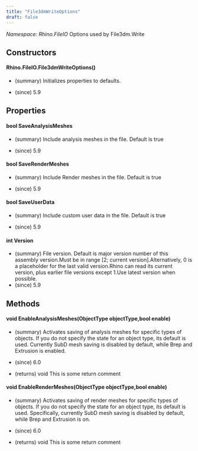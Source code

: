 ```yaml
---
title: "File3dmWriteOptions"
draft: false
---
```


*Namespace: Rhino.FileIO*
Options used by File3dm.Write
## Constructors
#### Rhino.FileIO.File3dmWriteOptions()
- (summary) 
     Initializes properties to defaults.
     
- (since) 5.9
## Properties
#### bool SaveAnalysisMeshes
- (summary) 
     Include analysis meshes in the file. Default is true
     
- (since) 5.9
#### bool SaveRenderMeshes
- (summary) 
     Include Render meshes in the file. Default is true
     
- (since) 5.9
#### bool SaveUserData
- (summary) 
     Include custom user data in the file. Default is true
     
- (since) 5.9
#### int Version
- (summary) File version. Default is major version number of this assembly version.Must be in range [2; current version].Alternatively, 0 is a placeholder for the last valid version.Rhino can read its current version, plus earlier file versions except 1.Use latest version when possible.
- (since) 5.9
## Methods
#### void EnableAnalysisMeshes(ObjectType objectType,bool enable)
- (summary) 
     Activates saving of analysis meshes for specific types of objects.
     If you do not specify the state for an object type, its default is used.
     Currently SubD mesh saving is disabled by default, while Brep and Extrusion is enabled.
     
- (since) 6.0
- (returns) void This is some return comment
#### void EnableRenderMeshes(ObjectType objectType,bool enable)
- (summary) 
     Activates saving of render meshes for specific types of objects.
     If you do not specify the state for an object type, its default is used.
     Specifically, currently SubD mesh saving is disabled by default, while Brep and Extrusion is on.
     
- (since) 6.0
- (returns) void This is some return comment
